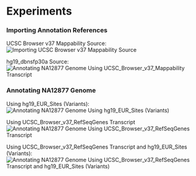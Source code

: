 # Experiments #

### Importing Annotation References ###

UCSC Browser v37 Mappability Source: 
![Importing UCSC Browser v37 Mappability Source](https://github.com/StanfordBioinformatics/cloud-based-annotation/blob/master/common/img/ImportAnnotation_UCSC_Browser_v37_Mappability.png "Importing UCSC Browser v37 Mappability Source")

hg19_dbnsfp30a Source: 
![Annotating NA12877 Genome Using UCSC_Browser_v37_Mappability Transcript](https://github.com/StanfordBioinformatics/cloud-based-annotation/blob/master/common/img/ImportAnnotation_hg19_dbnsfp30a.png "Importing hg19_dbnsfp30a Source")



### Annotating NA12877 Genome ###

Using hg19_EUR_Sites (Variants): 
![Annotating NA12877 Genome Using hg19_EUR_Sites (Variants)](https://github.com/StanfordBioinformatics/cloud-based-annotation/blob/master/common/img/Annotation_Variant.png "Annotating NA12877 Genome Using hg19_EUR_Sites (Variants)")


Using UCSC_Browser_v37_RefSeqGenes Transcript
![Annotating NA12877 Genome Using UCSC_Browser_v37_RefSeqGenes Transcript](https://github.com/StanfordBioinformatics/cloud-based-annotation/blob/master/common/img/Annotating_Transcript.png "Annotating NA12877 Genome Using UCSC_Browser_v37_RefSeqGenes Transcript")


Using UCSC_Browser_v37_RefSeqGenes Transcript and hg19_EUR_Sites (Variants): 
![Annotating NA12877 Genome Using UCSC_Browser_v37_RefSeqGenes Transcript and hg19_EUR_Sites (Variants)](https://github.com/StanfordBioinformatics/cloud-based-annotation/blob/master/common/img/Annotation_Transcript_Variant.png "Annotating NA12877 Genome Using UCSC_Browser_v37_RefSeqGenes Transcript and hg19_EUR_Sites (Variants)")
